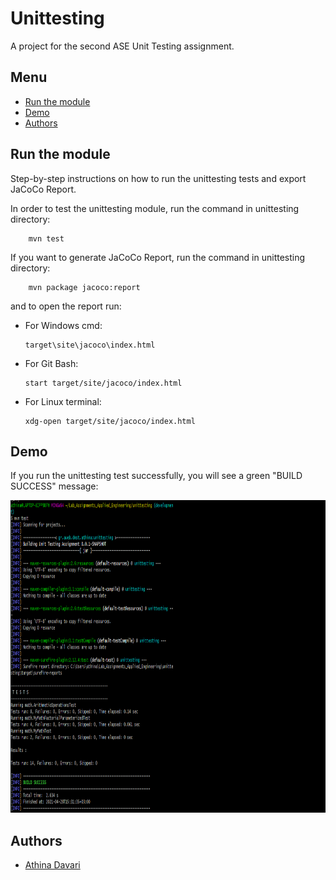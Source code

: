 # Unittesting
A project for the second ASE Unit Testing assignment.

## Menu
- [Run the module](#run-the-module)
- [Demo](#demo)
- [Authors](#authors)

## Run the module
Step-by-step instructions on how to run the unittesting tests and export JaCoCo Report.

In order to test the unittesting module, run the command in unittesting directory:
    
        mvn test
    
If you want to generate JaCoCo Report, run the command in unittesting directory:
 
        mvn package jacoco:report
     
  and to open the report run:

- For Windows cmd:
      
      target\site\jacoco\index.html
           
- For Git Bash:
   
      start target/site/jacoco/index.html
      
- For Linux terminal:
   
      xdg-open target/site/jacoco/index.html
    
## Demo
If you run the unittesting test successfully, you will see a green "BUILD SUCCESS" message:

<img src="../media/unittesting.png" alt="Quarantine Activities" height="500"/>
    
## Authors
* [Athina Davari](https://github.com/AthinaDavari) 
